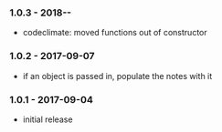 
### 1.0.3 - 2018-__-__

- codeclimate: moved functions out of constructor

### 1.0.2 - 2017-09-07

- if an object is passed in, populate the notes with it

### 1.0.1 - 2017-09-04

- initial release
